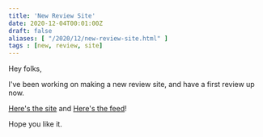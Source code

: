 ```yaml
---
title: 'New Review Site'
date: 2020-12-04T00:01:00Z
draft: false
aliases: [ "/2020/12/new-review-site.html" ]
tags : [new, review, site]
---
```


Hey folks,

I've been working on making a new review site, and have a first review up now.

[Here's the site](https://madhackerreviews.com) and [Here's the feed](https://madhackerreviews.com/atom.xml)!

Hope you like it.